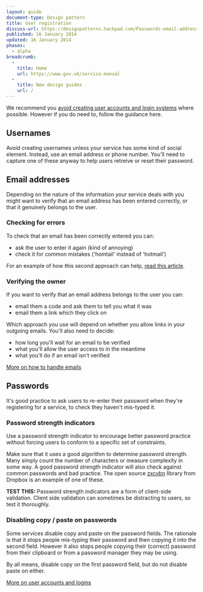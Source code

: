 ```yaml
---
layout: guide
document-type: Design pattern
title: User registration
discuss-url: https://designpatterns.hackpad.com/Passwords-email-addresses-and-logins-4dSSBUhCYjj
published: 16 January 2014
updated: 16 January 2014
phases:
  - alpha
breadcrumb:
  -
    title: Home
    url: https://www.gov.uk/service-manual
  -
    title: New design guides
    url: /
---
```


We recommend you [avoid creating user accounts and login systems](https://www.gov.uk/service-manual/making-software/logins.html) where possible. However if you do need to, follow the guidance here.

<h2 class="heading-36">Usernames</h2>

Avoid creating usernames unless your service has some kind of social element. Instead, use an email address or phone number. You'll need to capture one of these anyway to help users retreive or reset their password.

<h2 class="heading-36">Email addresses</h2>

Depending on the nature of the information your service deals with you might want to verify that an email address has been entered correctly, or that it genuinely belongs to the user.

<h3 class="heading-24">Checking for errors</h3>

To check that an email has been correctly entered you can:

* ask the user to enter it again (kind of annoying)
* check it for common mistakes ('homtail' instead of 'hotmail')

For an example of how this second approach can help, [read this article](http://blog.kicksend.com/how-we-decreased-sign-up-confirmation-email-bounces-by-50/).

<h3 class="heading-24">Verifying the owner</h3>

If you want to verify that an email address belongs to the user you can:

* email them a code and ask them to tell you what it was
* email them a link which they click on

Which approach you use will depend on whether you allow links in your outgoing emails. You'll also need to decide:

* how long you'll wait for an email to be verified
* what you'll allow the user access to in the meantime
* what you'll do if an email isn't verified


[More on how to handle emails](https://www.gov.uk/service-manual/domain-names/email.html)

<h2 class="heading-36">Passwords</h2>

It's good practice to ask users to re-enter their password when they're registering for a service, to check they haven't mis-typed it.


<h3 class="heading-24">Password strength indicators</h3>

Use a password strength indicator to encourage better password practice without forcing users to conform to a specific set of constraints.

Make sure that it uses a good algorithm to determine password strength. Many simply count the number of characters or measure complexity in some way. A good password strength indicator will also check against common passwords and bad practice. The open source [zxcvbn](https://github.com/lowe/zxcvbn) library from Dropbox is an example of one of these.

**TEST THIS:** Password strength indicators are a form of client-side validation. Client side validation can sometimes be distracting to users, so test it thoroughly.


<h3 class="heading-24">Disabling copy / paste on passwords</h3>

Some services disable copy and paste on the password fields. The rationale is that it stops people mis-typing their password and then copying it into the second field. However it also stops people copying their (correct) password from their clipboard or from a password manager they may be using.

By all means, disable copy on the first password field, but do not disable paste on either.

[More on user accounts and logins](https://www.gov.uk/service-manual/making-software/logins.html)